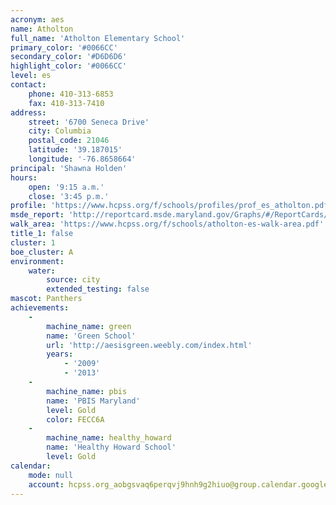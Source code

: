 ```yaml
---
acronym: aes
name: Atholton
full_name: 'Atholton Elementary School'
primary_color: '#0066CC'
secondary_color: '#D6D6D6'
highlight_color: '#0066CC'
level: es
contact:
    phone: 410-313-6853
    fax: 410-313-7410
address:
    street: '6700 Seneca Drive'
    city: Columbia
    postal_code: 21046
    latitude: '39.187015'
    longitude: '-76.8658664'
principal: 'Shawna Holden'
hours:
    open: '9:15 a.m.'
    close: '3:45 p.m.'
profile: 'https://www.hcpss.org/f/schools/profiles/prof_es_atholton.pdf'
msde_report: 'http://reportcard.msde.maryland.gov/Graphs/#/ReportCards/ReportCardSchool/1//1/13/0603/'
walk_area: 'https://www.hcpss.org/f/schools/atholton-es-walk-area.pdf'
title_1: false
cluster: 1
boe_cluster: A
environment:
    water:
        source: city
        extended_testing: false
mascot: Panthers
achievements:
    -
        machine_name: green
        name: 'Green School'
        url: 'http://aesisgreen.weebly.com/index.html'
        years:
            - '2009'
            - '2013'
    -
        machine_name: pbis
        name: 'PBIS Maryland'
        level: Gold
        color: FECC6A
    -
        machine_name: healthy_howard
        name: 'Healthy Howard School'
        level: Gold
calendar:
    mode: null
    account: hcpss.org_aobgsvaq6perqvj9hnh9g2hiuo@group.calendar.google.com
---
```

